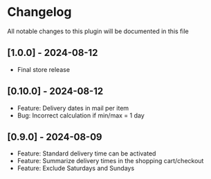# Changelog
All notable changes to this plugin will be documented in this file

## [1.0.0] - 2024-08-12

- Final store release 

## [0.10.0] - 2024-08-12

- Feature: Delivery dates in mail per item
- Bug: Incorrect calculation if min/max = 1 day

## [0.9.0] - 2024-08-09

- Feature: Standard delivery time can be activated
- Feature: Summarize delivery times in the shopping cart/checkout
- Feature: Exclude Saturdays and Sundays
